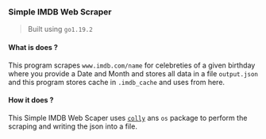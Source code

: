 ### Simple IMDB Web Scraper

> Built using `go1.19.2`

#### What is does ?

This program scrapes `www.imdb.com/name` for celebreties of a given birthday where you provide a Date and Month and stores all data in a file `output.json` and this program stores cache in `.imdb_cache` and uses from here.

#### How it does ?

This Simple IMDB Web Scaper uses [`colly`](https://github.com/gocolly/colly) ans `os` package to perform the scraping and writing the json into a file.
